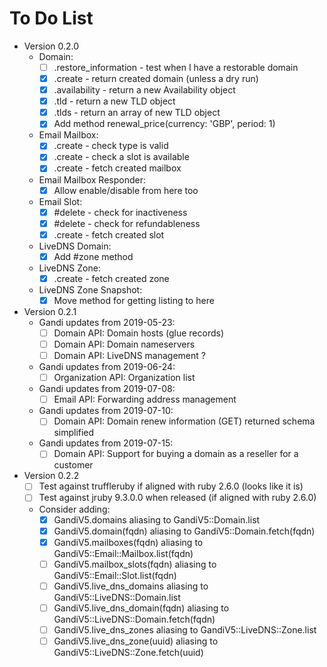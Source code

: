 # To Do List

* Version 0.2.0
  * Domain:
    * [ ] .restore_information - test when I have a restorable domain
    * [X] .create - return created domain (unless a dry run)
    * [X] .availability - return a new Availability object
    * [X] .tld - return a new TLD object
    * [X] .tlds - return an array of new TLD object
    * [X] Add method renewal_price(currency: 'GBP', period: 1)
  * Email Mailbox:
    * [X] .create - check type is valid
    * [X] .create - check a slot is available
    * [X] .create - fetch created mailbox
  * Email Mailbox Responder:
    * [X] Allow enable/disable from here too
  * Email Slot:
    * [X] #delete - check for inactiveness
    * [X] #delete - check for refundableness
    * [X] .create - fetch created slot
  * LiveDNS Domain:
    * [X] Add #zone method
  * LiveDNS Zone:
    * [X] .create - fetch created zone
  * LiveDNS Zone Snapshot:
    * [X] Move method for getting listing to here

* Version 0.2.1
  * Gandi updates from 2019-05-23:
    * [ ] Domain API: Domain hosts (glue records)
    * [ ] Domain API: Domain nameservers
    * [ ] Domain API: LiveDNS management ?
  * Gandi updates from 2019-06-24:
    * [ ] Organization API: Organization list
  * Gandi updates from 2019-07-08:
    * [ ] Email API: Forwarding address management
  * Gandi updates from 2019-07-10:
    * [ ] Domain API: Domain renew information (GET) returned schema simplified
  * Gandi updates from 2019-07-15:
    * [ ] Domain API: Support for buying a domain as a reseller for a customer

* Version 0.2.2
  * [ ] Test against truffleruby if aligned with ruby 2.6.0 (looks like it is)
  * [ ] Test against jruby 9.3.0.0 when released (if aligned with ruby 2.6.0)
  * Consider adding:
    * [X] GandiV5.domains aliasing to GandiV5::Domain.list
    * [X] GandiV5.domain(fqdn) aliasing to GandiV5::Domain.fetch(fqdn)
    * [X] GandiV5.mailboxes(fqdn) aliasing to GandiV5::Email::Mailbox.list(fqdn)
    * [ ] GandiV5.mailbox_slots(fqdn) aliasing to GandiV5::Email::Slot.list(fqdn)
    * [ ] GandiV5.live_dns_domains aliasing to GandiV5::LiveDNS::Domain.list
    * [ ] GandiV5.live_dns_domain(fqdn) aliasing to GandiV5::LiveDNS::Domain.fetch(fqdn)
    * [ ] GandiV5.live_dns_zones aliasing to GandiV5::LiveDNS::Zone.list
    * [ ] GandiV5.live_dns_zone(uuid) aliasing to GandiV5::LiveDNS::Zone.fetch(uuid)
